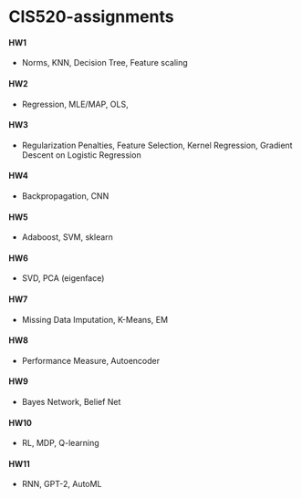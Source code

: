 # CIS520-assignments

#### HW1

- Norms, KNN, Decision Tree, Feature scaling

#### HW2

- Regression, MLE/MAP, OLS, 

#### HW3

- Regularization Penalties, Feature Selection, Kernel Regression, Gradient Descent on Logistic Regression

#### HW4

- Backpropagation, CNN

#### HW5

- Adaboost, SVM, sklearn

#### HW6

- SVD, PCA (eigenface)

#### HW7

- Missing Data Imputation, K-Means, EM

#### HW8

- Performance Measure, Autoencoder

#### HW9

- Bayes Network, Belief Net

#### HW10

- RL, MDP, Q-learning

#### HW11

- RNN, GPT-2, AutoML